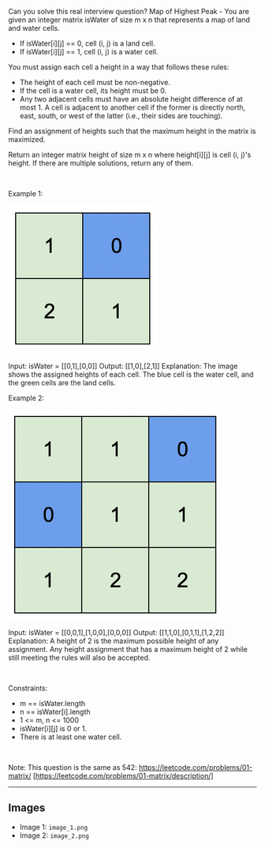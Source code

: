 Can you solve this real interview question? Map of Highest Peak - You are given an integer matrix isWater of size m x n that represents a map of land and water cells.

 * If isWater[i][j] == 0, cell (i, j) is a land cell.
 * If isWater[i][j] == 1, cell (i, j) is a water cell.

You must assign each cell a height in a way that follows these rules:

 * The height of each cell must be non-negative.
 * If the cell is a water cell, its height must be 0.
 * Any two adjacent cells must have an absolute height difference of at most 1. A cell is adjacent to another cell if the former is directly north, east, south, or west of the latter (i.e., their sides are touching).

Find an assignment of heights such that the maximum height in the matrix is maximized.

Return an integer matrix height of size m x n where height[i][j] is cell (i, j)'s height. If there are multiple solutions, return any of them.

 

Example 1:

![Example 1](./image_1.png)


Input: isWater = [[0,1],[0,0]]
Output: [[1,0],[2,1]]
Explanation: The image shows the assigned heights of each cell.
The blue cell is the water cell, and the green cells are the land cells.


Example 2:

![Example 2](./image_2.png)


Input: isWater = [[0,0,1],[1,0,0],[0,0,0]]
Output: [[1,1,0],[0,1,1],[1,2,2]]
Explanation: A height of 2 is the maximum possible height of any assignment.
Any height assignment that has a maximum height of 2 while still meeting the rules will also be accepted.


 

Constraints:

 * m == isWater.length
 * n == isWater[i].length
 * 1 <= m, n <= 1000
 * isWater[i][j] is 0 or 1.
 * There is at least one water cell.

 

Note: This question is the same as 542: https://leetcode.com/problems/01-matrix/ [https://leetcode.com/problems/01-matrix/description/]

---

## Images

- Image 1: `image_1.png`
- Image 2: `image_2.png`
